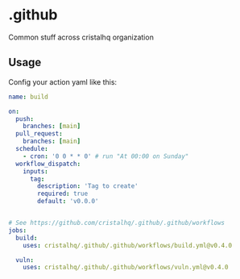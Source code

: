 # .github
Common stuff across cristalhq organization

## Usage

Config your action yaml like this:

```yaml
name: build

on:
  push:
    branches: [main]
  pull_request:
    branches: [main]
  schedule:
    - cron: '0 0 * * 0' # run "At 00:00 on Sunday"
  workflow_dispatch:
    inputs:
      tag:
        description: 'Tag to create'
        required: true
        default: 'v0.0.0'


# See https://github.com/cristalhq/.github/.github/workflows
jobs:
  build:
    uses: cristalhq/.github/.github/workflows/build.yml@v0.4.0

  vuln:
    uses: cristalhq/.github/.github/workflows/vuln.yml@v0.4.0
```
